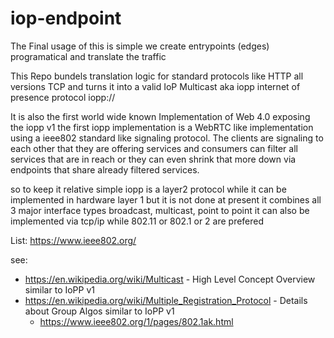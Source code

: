 # iop-endpoint
The Final usage of this is simple we create entrypoints (edges) programatical and translate the traffic 

This Repo bundels translation logic for standard protocols like HTTP all versions TCP and turns it into a valid IoP Multicast aka iopp internet of presence protocol iopp://

It is also the first world wide known Implementation of Web 4.0 exposing the iopp v1 the first iopp implementation is a WebRTC like implementation using a ieee802 standard like signaling protocol. The clients are signaling to each other that they are offering services and consumers can filter all services that are in reach or they can even shrink that more down via endpoints that share already filtered services.

so to keep it relative simple iopp is a layer2 protocol while it can be implemented in hardware layer 1 but it is not done at present
it combines all 3 major interface types broadcast, multicast, point to point it can also be implemented via tcp/ip while 802.11 or 802.1 or 2 are prefered 

List: https://www.ieee802.org/

see: 
- https://en.wikipedia.org/wiki/Multicast - High Level Concept Overview similar to IoPP v1
- https://en.wikipedia.org/wiki/Multiple_Registration_Protocol - Details about Group Algos similar to IoPP v1
  - https://www.ieee802.org/1/pages/802.1ak.html
 
